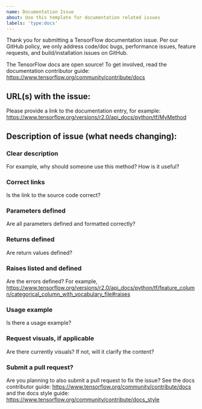 ```yaml
---
name: Documentation Issue
about: Use this template for documentation related issues
labels: 'type:docs'
---
```


Thank you for submitting a TensorFlow documentation issue.
Per our GitHub policy, we only address code/doc bugs, performance issues,
feature requests, and build/installation issues on GitHub.

The TensorFlow docs are open source! To get involved, read the documentation
contributor guide: https://www.tensorflow.org/community/contribute/docs

## URL(s) with the issue:

Please provide a link to the documentation entry, for example:
https://www.tensorflow.org/versions/r2.0/api_docs/python/tf/MyMethod

## Description of issue (what needs changing):

### Clear description

For example, why should someone use this method? How is it useful?

### Correct links

Is the link to the source code correct?

### Parameters defined

Are all parameters defined and formatted correctly?

### Returns defined

Are return values defined?

### Raises listed and defined

Are the errors defined?
For example, https://www.tensorflow.org/versions/r2.0/api_docs/python/tf/feature_column/categorical_column_with_vocabulary_file#raises

### Usage example

Is there a usage example?

### Request visuals, if applicable

Are there currently visuals? If not, will it clarify the content?

### Submit a pull request?

Are you planning to also submit a pull request to fix the issue?
See the docs contributor guide: https://www.tensorflow.org/community/contribute/docs
and the docs style guide: https://www.tensorflow.org/community/contribute/docs_style
